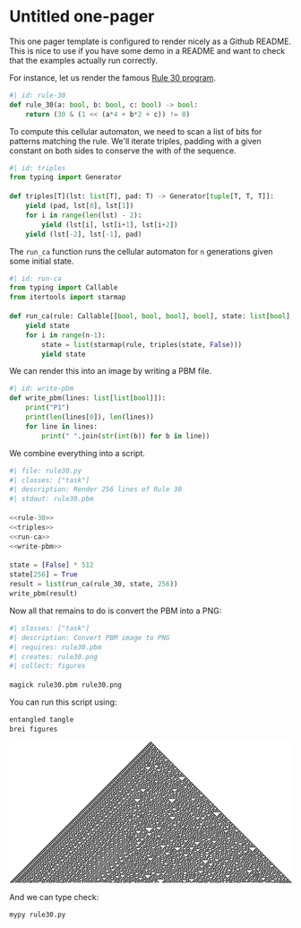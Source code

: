 Untitled one-pager
==================

This one pager template is configured to render nicely as a Github README. This is nice to use if you have some demo in a README and want to check that the examples actually run correctly.

For instance, let us render the famous [Rule 30 program](https://en.wikipedia.org/wiki/Rule_30).

```python
#| id: rule-30
def rule_30(a: bool, b: bool, c: bool) -> bool:
    return (30 & (1 << (a*4 + b*2 + c)) != 0)
```

To compute this cellular automaton, we need to scan a list of bits for patterns matching the rule. We'll iterate triples, padding with a given constant on both sides to conserve the with of the sequence.

```python
#| id: triples
from typing import Generator

def triples[T](lst: list[T], pad: T) -> Generator[tuple[T, T, T]]:
    yield (pad, lst[0], lst[1])
    for i in range(len(lst) - 2):
        yield (lst[i], lst[i+1], lst[i+2])
    yield (lst[-2], lst[-1], pad)
```

The `run_ca` function runs the cellular automaton for `n` generations given some initial state.

```python
#| id: run-ca
from typing import Callable
from itertools import starmap

def run_ca(rule: Callable[[bool, bool, bool], bool], state: list[bool], n: int) -> Generator[list[bool]]:
    yield state
    for i in range(n-1):
        state = list(starmap(rule, triples(state, False)))
        yield state
```

We can render this into an image by writing a PBM file.

```python
#| id: write-pbm
def write_pbm(lines: list[list[bool]]):
    print("P1")
    print(len(lines[0]), len(lines))
    for line in lines:
        print(" ".join(str(int(b)) for b in line))
```

We combine everything into a script.

```python
#| file: rule30.py
#| classes: ["task"]
#| description: Render 256 lines of Rule 30
#| stdout: rule30.pbm

<<rule-30>>
<<triples>>
<<run-ca>>
<<write-pbm>>

state = [False] * 512
state[256] = True
result = list(run_ca(rule_30, state, 256))
write_pbm(result)
```

Now all that remains to do is convert the PBM into a PNG:

```bash
#| classes: ["task"]
#| description: Convert PBM image to PNG
#| requires: rule30.pbm
#| creates: rule30.png
#| collect: figures

magick rule30.pbm rule30.png
```

You can run this script using:

```bash
entangled tangle
brei figures
```

![Rule 30](./rule30.png)

And we can type check:

```bash
mypy rule30.py
```

